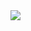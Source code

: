 <!-- <h2 id="xinNian"> 如果人生能够重来，我大概还是这样。</h2> -->

<div class="jianli" > 

<img src="/img/java开发--郭明城--1年--随时--.png"/>

</div>

